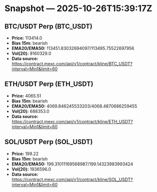 # Snapshot — 2025-10-26T15:39:17Z

## BTC/USDT Perp (BTC_USDT)
- **Price:** 113414.0
- **Bias 15m:** bearish
- **EMA20/EMA50:** 113451.83032694097/113495.75522697956
- **Vol(20):** 8160329.0
- **Data source:** https://contract.mexc.com/api/v1/contract/kline/BTC_USDT?interval=Min1&limit=60

## ETH/USDT Perp (ETH_USDT)
- **Price:** 4065.51
- **Bias 15m:** bearish
- **EMA20/EMA50:** 4069.846245533203/4068.4870686259455
- **Vol(20):** 688353.0
- **Data source:** https://contract.mexc.com/api/v1/contract/kline/ETH_USDT?interval=Min1&limit=60

## SOL/USDT Perp (SOL_USDT)
- **Price:** 199.22
- **Bias 15m:** bearish
- **EMA20/EMA50:** 199.31011169568987/199.14323983993424
- **Vol(20):** 1936596.0
- **Data source:** https://contract.mexc.com/api/v1/contract/kline/SOL_USDT?interval=Min1&limit=60

